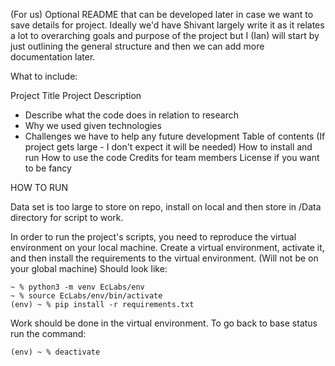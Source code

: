 (For us) Optional README that can be developed later in case we want to save details for project. Ideally we'd have Shivant largely write it as it relates a lot to overarching goals and purpose of the project but I (Ian) will start by just outlining the general structure and then  we can add more documentation later.

What to include:

Project Title
Project Description
  - Describe what the code does in relation to research
  - Why we used given technologies
  - Challenges we have to help any future development
Table of contents (If project gets large - I don't expect it will be needed)
How to install and run
How to use the code
Credits for team members
License if you want to be fancy

HOW TO RUN

Data set is too large to store on repo, install on local and then store in /Data directory for script to work.

In order to run the project's scripts, you need to reproduce the virtual environment on your local machine. Create a virtual environment, activate it, and then install the requirements to the virtual environment. (Will not be on your global machine) Should look like:

```
~ % python3 -m venv EcLabs/env
~ % source EcLabs/env/bin/activate
(env) ~ % pip install -r requirements.txt
```

Work should be done in the virtual environment. To go back to base status run the command:

```
(env) ~ % deactivate
```
